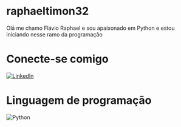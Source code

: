 # raphaeltimon32
Olá me chamo Flávio Raphael e sou apaixonado em Python e estou iniciando nesse ramo da programação

# Conecte-se comigo
[![LinkedIn](https://img.shields.io/badge/LinkedIn-000?style=for-the-badge&logo=linkedin&logoColor=0E76A8)](https://www.linkedin.com/in/flavio-raphael-silva-b28620275/)

# Linguagem de programação
![Python](https://img.shields.io/badge/Python-000?style=for-the-badge&logo=python)

